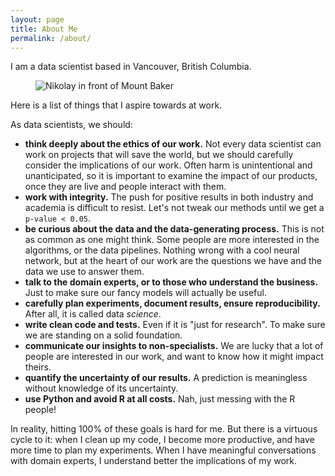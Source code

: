 ```yaml
---
layout: page
title: About Me
permalink: /about/
---
```


I am a data scientist based in Vancouver, British Columbia. 

<figure>
    <img class="docimage" src="{{site.baseurl}}/images/nikolay_mountain.jpg" alt="Nikolay in front of Mount Baker" style="max-width: 60%"/>
</figure>


Here is a list of things that I aspire towards at work. 

As data scientists, we should:

* **think deeply about the ethics of our work.** Not every data scientist can work on projects that will save the world, but we should carefully consider the implications of our work. Often harm is unintentional and unanticipated, so it is important to examine the impact of our products, once they are live and people interact with them.
* **work with integrity.** The push for positive results in both industry and academia is difficult to resist. Let's not tweak our methods until we get a `p-value < 0.05`. 
* **be curious about the data and the data-generating process.** This is not as common as one might think. Some people are more interested in the algorithms, or the data pipelines. Nothing wrong with a cool neural network, but at the heart of our work are the questions we have and the data we use to answer them.
* **talk to the domain experts, or to those who understand the business.** Just to make sure our fancy models will actually be useful. 
* **carefully plan experiments, document results, ensure reproducibility.** After all, it is called data *science*.
* **write clean code and tests.** Even if it is "just for research". To make sure we are standing on a solid foundation.
* **communicate our insights to non-specialists.** We are lucky that a lot of people are interested in our work, and want to know how it might impact theirs. 
* **quantify the uncertainty of our results.** A prediction is meaningless without knowledge of its uncertainty.
* **use Python and avoid R at all costs.** Nah, just messing with the R people!

In reality, hitting 100% of these goals is hard for me. But there is a virtuous cycle to it: when I clean up my code, I become more productive, and have more time to plan my experiments. When I have meaningful conversations with domain experts, I understand better the implications of my work.
